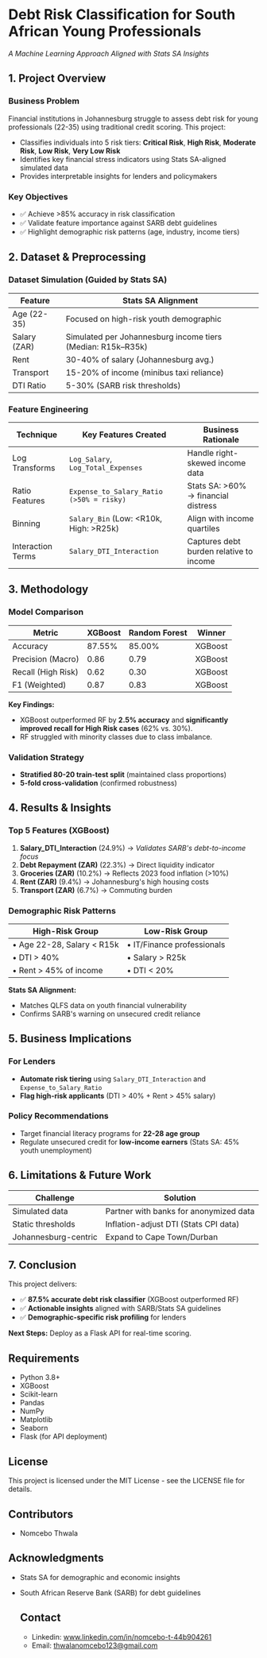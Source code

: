 # Debt Risk Classification for South African Young Professionals
*A Machine Learning Approach Aligned with Stats SA Insights*

## 1. Project Overview

### Business Problem
Financial institutions in Johannesburg struggle to assess debt risk for young professionals (22-35) using traditional credit scoring. This project:
* Classifies individuals into 5 risk tiers: **Critical Risk**, **High Risk**, **Moderate Risk**, **Low Risk**, **Very Low Risk**
* Identifies key financial stress indicators using Stats SA-aligned simulated data
* Provides interpretable insights for lenders and policymakers

### Key Objectives
- ✅ Achieve >85% accuracy in risk classification
- ✅ Validate feature importance against SARB debt guidelines
- ✅ Highlight demographic risk patterns (age, industry, income tiers)

## 2. Dataset & Preprocessing

### Dataset Simulation (Guided by Stats SA)

| Feature | Stats SA Alignment |
|---------|-------------------|
| Age (22-35) | Focused on high-risk youth demographic |
| Salary (ZAR) | Simulated per Johannesburg income tiers (Median: R15k–R35k) |
| Rent | 30-40% of salary (Johannesburg avg.) |
| Transport | 15-20% of income (minibus taxi reliance) |
| DTI Ratio | 5-30% (SARB risk thresholds) |

### Feature Engineering

| Technique | Key Features Created | Business Rationale |
|-----------|---------------------|-------------------|
| Log Transforms | `Log_Salary`, `Log_Total_Expenses` | Handle right-skewed income data |
| Ratio Features | `Expense_to_Salary_Ratio (>50% = risky)` | Stats SA: >60% → financial distress |
| Binning | `Salary_Bin` (Low: <R10k, High: >R25k) | Align with income quartiles |
| Interaction Terms | `Salary_DTI_Interaction` | Captures debt burden relative to income |

## 3. Methodology

### Model Comparison

| Metric | XGBoost | Random Forest | Winner |
|--------|---------|--------------|--------|
| Accuracy | 87.55% | 85.00% | XGBoost |
| Precision (Macro) | 0.86 | 0.79 | XGBoost |
| Recall (High Risk) | 0.62 | 0.30 | XGBoost |
| F1 (Weighted) | 0.87 | 0.83 | XGBoost |

**Key Findings:**
* XGBoost outperformed RF by **2.5% accuracy** and **significantly improved recall for High Risk cases** (62% vs. 30%).
* RF struggled with minority classes due to class imbalance.

### Validation Strategy
* **Stratified 80-20 train-test split** (maintained class proportions)
* **5-fold cross-validation** (confirmed robustness)

## 4. Results & Insights

### Top 5 Features (XGBoost)
1. **Salary_DTI_Interaction** (24.9%) → *Validates SARB's debt-to-income focus*
2. **Debt Repayment (ZAR)** (22.3%) → Direct liquidity indicator
3. **Groceries (ZAR)** (10.2%) → Reflects 2023 food inflation (>10%)
4. **Rent (ZAR)** (9.4%) → Johannesburg's high housing costs
5. **Transport (ZAR)** (6.7%) → Commuting burden

### Demographic Risk Patterns

| High-Risk Group | Low-Risk Group |
|-----------------|----------------|
| • Age 22-28, Salary < R15k | • IT/Finance professionals |
| • DTI > 40% | • Salary > R25k |
| • Rent > 45% of income | • DTI < 20% |

**Stats SA Alignment:**
* Matches QLFS data on youth financial vulnerability
* Confirms SARB's warning on unsecured credit reliance

## 5. Business Implications

### For Lenders
* **Automate risk tiering** using `Salary_DTI_Interaction` and `Expense_to_Salary_Ratio`
* **Flag high-risk applicants** (DTI > 40% + Rent > 45% salary)

### Policy Recommendations
* Target financial literacy programs for **22-28 age group**
* Regulate unsecured credit for **low-income earners** (Stats SA: 45% youth unemployment)

## 6. Limitations & Future Work

| Challenge | Solution |
|-----------|----------|
| Simulated data | Partner with banks for anonymized data |
| Static thresholds | Inflation-adjust DTI (Stats CPI data) |
| Johannesburg-centric | Expand to Cape Town/Durban |

## 7. Conclusion
This project delivers:
- ✅ **87.5% accurate debt risk classifier** (XGBoost outperformed RF)
- ✅ **Actionable insights** aligned with SARB/Stats SA guidelines
- ✅ **Demographic-specific risk profiling** for lenders

**Next Steps:** Deploy as a Flask API for real-time scoring.


## Requirements

- Python 3.8+
- XGBoost
- Scikit-learn
- Pandas
- NumPy
- Matplotlib
- Seaborn
- Flask (for API deployment)

## License

This project is licensed under the MIT License - see the LICENSE file for details.

## Contributors

- Nomcebo Thwala

## Acknowledgments

- Stats SA for demographic and economic insights
- South African Reserve Bank (SARB) for debt guidelines

  ## Contact
  - Linkedin: www.linkedin.com/in/nomcebo-t-44b904261
  - Email: thwalanomcebo123@gmail.com
